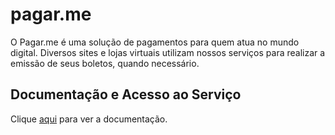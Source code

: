 # pagar.me

O Pagar.me é uma solução de pagamentos para quem atua no mundo digital. Diversos sites e lojas virtuais utilizam nossos serviços para realizar a emissão de seus boletos, quando necessário.

## Documentação e Acesso ao Serviço

Clique [aqui](https://pagar.me) para ver a documentação.